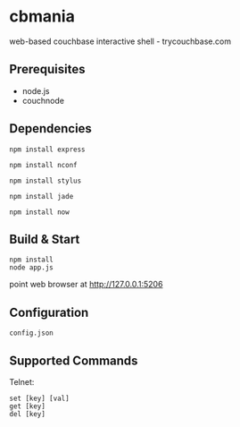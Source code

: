 cbmania
=======

web-based couchbase interactive shell  - trycouchbase.com

Prerequisites
-------------

* node.js
* couchnode

Dependencies
------------

    npm install express

    npm install nconf

    npm install stylus

    npm install jade

    npm install now

Build & Start
------------
    npm install
    node app.js

point web browser at http://127.0.0.1:5206

Configuration
-------------
    config.json

Supported Commands
------------------

Telnet:

    set [key] [val]
    get [key]
    del [key]
